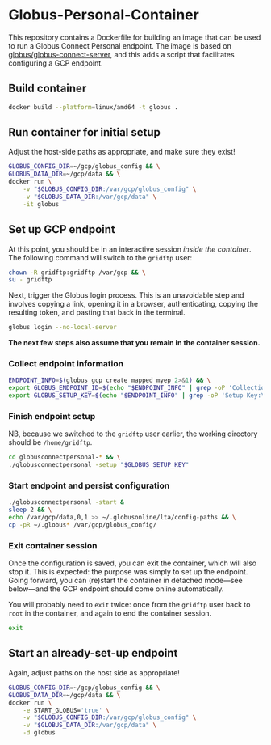 # Globus-Personal-Container

This repository contains a Dockerfile for building an image that can be used to
run a Globus Connect Personal endpoint. The image is based on
[globus/globus-connect-server](https://hub.docker.com/r/globus/globus-connect-server),
and this adds a script that facilitates configuring a GCP endpoint.

## Build container

```sh
docker build --platform=linux/amd64 -t globus .
```

## Run container for initial setup

Adjust the host-side paths as appropriate, and make sure they exist!

```sh
GLOBUS_CONFIG_DIR=~/gcp/globus_config && \
GLOBUS_DATA_DIR=~/gcp/data && \
docker run \
    -v "$GLOBUS_CONFIG_DIR:/var/gcp/globus_config" \
    -v "$GLOBUS_DATA_DIR:/var/gcp/data" \
    -it globus
```

## Set up GCP endpoint

At this point, you should be in an interactive session _inside the container_.
The following command will switch to the `gridftp` user:

```sh
chown -R gridftp:gridftp /var/gcp && \
su - gridftp
```

Next, trigger the Globus login process. This is an unavoidable step and involves
copying a link, opening it in a browser, authenticating, copying the resulting
token, and pasting that back in the terminal.

```sh
globus login --no-local-server
```

**The next few steps also assume that you remain in the container session.**

### Collect endpoint information

```sh
ENDPOINT_INFO=$(globus gcp create mapped myep 2>&1) && \
export GLOBUS_ENDPOINT_ID=$(echo "$ENDPOINT_INFO" | grep -oP 'Collection ID:\s+\K[0-9a-f-]+') && \
export GLOBUS_SETUP_KEY=$(echo "$ENDPOINT_INFO" | grep -oP 'Setup Key:\s+\K[0-9a-f-]+')
```

### Finish endpoint setup

NB, because we switched to the `gridftp` user earlier, the working directory
should be `/home/gridftp`.

```sh
cd globusconnectpersonal-* && \
./globusconnectpersonal -setup "$GLOBUS_SETUP_KEY"
```

### Start endpoint and persist configuration

```sh
./globusconnectpersonal -start &
sleep 2 && \
echo /var/gcp/data,0,1 >> ~/.globusonline/lta/config-paths && \
cp -pR ~/.globus* /var/gcp/globus_config/
```

### Exit container session

Once the configuration is saved, you can exit the container, which will also
stop it. This is expected: the purpose was simply to set up the endpoint. Going
forward, you can (re)start the container in detached mode—see below—and the GCP
endpoint should come online automatically.

You will probably need to `exit` twice: once from the `gridftp` user back to
`root` in the container, and again to end the container session.

```sh
exit
```

## Start an already-set-up endpoint

Again, adjust paths on the host side as appropriate!

```sh
GLOBUS_CONFIG_DIR=~/gcp/globus_config && \
GLOBUS_DATA_DIR=~/gcp/data && \
docker run \
    -e START_GLOBUS='true' \
    -v "$GLOBUS_CONFIG_DIR:/var/gcp/globus_config" \
    -v "$GLOBUS_DATA_DIR:/var/gcp/data" \
    -d globus
```
